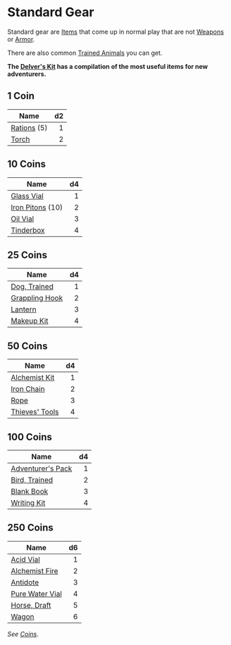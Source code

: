 # Standard Gear

Standard gear are [Items](../Items.md) that come up in normal play that are not [Weapons](../Weapons/Weapons.md) or [Armor](../Armor/Armor.md).

There are also common [Trained Animals](Trained%20Animals.md) you can get.

**The [Delver's Kit](Delver's%20Kit.md) has a compilation of the most useful items for new adventurers.**

## 1 Coin

| Name                              |  d2 |
| --------------------------------- | --: |
| [Rations](1%20Coin/Ration.md) (5) |   1 |
| [Torch](1%20Coin/Torch.md)        |   2 |

## 10 Coins

| Name                                           |  d4 |
| ---------------------------------------------- | --: |
| [Glass Vial](10%20Coins/Glass%20Vial.md)       |   1 |
| [Iron Pitons](10%20Coins/Iron%20Piton.md) (10) |   2 |
| [Oil Vial](10%20Coins/Oil%20Vial.md)           |   3 |
| [Tinderbox](10%20Coins/Tinderbox.md)           |   4 |

## 25 Coins

| Name                                                |  d4 |
| --------------------------------------------------- | --: |
| [Dog, Trained](Trained%20Animals/Dog,%20Trained.md) |   1 |
| [Grappling Hook](25%20Coins/Grappling%20Hook.md)    |   2 |
| [Lantern](25%20Coins/Lantern.md)                    |   3 |
| [Makeup Kit](25%20Coins/Makeup%20Kit.md)            |   4 |

## 50 Coins

| Name                                                               |  d4 |
| ------------------------------------------------------------------ | --: |
| [Alchemist Kit](50%20Coins/Alchemist%20Kit.md)                     |   1 |
| [Iron Chain](50%20Coins/Iron%20Chain.md) |   2 |
| [Rope](50%20Coins/Rope.md)               |   3 |
| [Thieves' Tools](50%20Coins/Thieves'%20Tools.md)                   |   4 |

## 100 Coins

| Name                                                    |  d4 |
| ------------------------------------------------------- | --: |
| [Adventurer's Pack](100%20Coins/Adventurer's%20Pack.md) |   1 |
| [Bird, Trained](Trained%20Animals/Bird,%20Trained.md)   |   2 |
| [Blank Book](100%20Coins/Blank%20Book.md)               |   3 |
| [Writing Kit](100%20Coins/Writing%20Kit.md)             |   4 |

## 250 Coins

| Name                                                  |  d6 |
| ----------------------------------------------------- | --: |
| [Acid Vial](250%20Coins/Acid%20Vial.md)               |   1 |
| [Alchemist Fire](250%20Coins/Alchemist%20Fire.md)     |   2 |
| [Antidote](250%20Coins/Antidote.md)                   |   3 |
| [Pure Water Vial](250%20Coins/Pure%20Water%20Vial.md) |   4 |
| [Horse, Draft](Trained%20Animals/Horse,%20Draft.md)   |   5 |
| [Wagon](250%20Coins/Wagon.md)                         |   6 |

*See [Coins](../../Resources%20for%20GMs/Economy/Coins.md)*.
